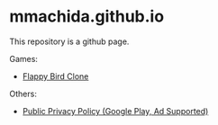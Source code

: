 # mmachida.github.io

This repository is a github page.

Games:
- [Flappy Bird Clone](https://mmachida.github.io/FlappyBirdClone/)

Others:
- [Public Privacy Policy (Google Play, Ad Supported)](https://mmachida.github.io/PrivacyPolicyAdSupported/)